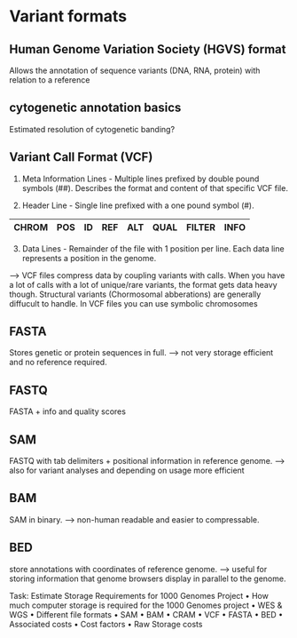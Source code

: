 # Variant formats


## Human Genome Variation Society (HGVS) format
Allows the annotation of sequence variants (DNA, RNA, protein) with relation to a reference


## cytogenetic annotation basics
Estimated resolution of cytogenetic banding?

## Variant Call Format (VCF)

   1. Meta Information Lines - Multiple lines prefixed by double pound symbols (##). Describes the format and content of that specific VCF file.
    
   2. Header Line - Single line prefixed with a one pound symbol (#).
  
CHROM | POS | ID | REF | ALT | QUAL | FILTER | INFO
----- | --- | -- | --- | --- | ---- | ------ | ----

   3. Data Lines - Remainder of the file with 1 position per line.
    Each data line represents a position in the genome.
    
--> VCF files compress data by coupling variants with calls.
When you have a lot of calls with a lot of unique/rare variants, the format gets data heavy though.
Structural variants (Chormosomal abberations) are generally diffucult to handle. In VCF files you can use symbolic chromosomes

## FASTA
Stores genetic or protein sequences in full. --> not very storage efficient and no reference required.

## FASTQ
FASTA + info and quality scores

## SAM
FASTQ with tab delimiters + positional information in reference genome. --> also for variant analyses and depending on usage more efficient

## BAM
SAM in binary. --> non-human readable and easier to compressable.

## BED
store annotations with coordinates of reference genome. --> useful for storing information that genome browsers display in parallel to the genome. 

Task: Estimate Storage Requirements for 1000 Genomes Project
• How much computer storage is required for the 1000 Genomes project
• WES & WGS
• Different file formats
• SAM
• BAM
• CRAM
• VCF
• FASTA
• BED
• Associated costs
• Cost factors
• Raw Storage costs


